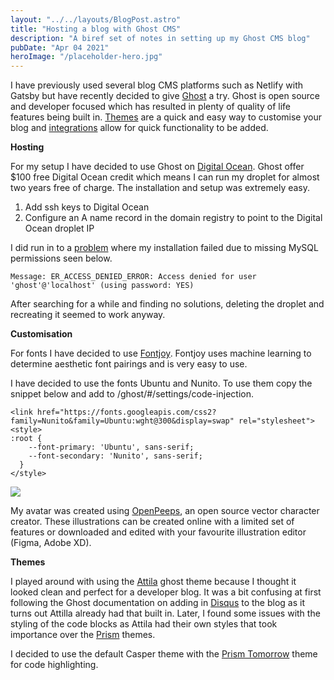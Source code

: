 ```yaml
---
layout: "../../layouts/BlogPost.astro"
title: "Hosting a blog with Ghost CMS"
description: "A biref set of notes in setting up my Ghost CMS blog"
pubDate: "Apr 04 2021"
heroImage: "/placeholder-hero.jpg"
---
```


I have previously used several blog CMS platforms such as Netlify with Gatsby but have recently decided to give [Ghost](https://ghost.org/) a try. Ghost is open source and developer focused which has resulted in plenty of quality of life features being built in. [Themes](https://ghost.org/marketplace/) are a quick and easy way to customise your blog and [integrations](https://ghost.org/integrations/) allow for quick functionality to be added.

**Hosting**

For my setup I have decided to use Ghost on [Digital Ocean](https://ghost.org/docs/install/digitalocean/). Ghost offer $100 free Digital Ocean credit which means I can run my droplet for almost two years free of charge. The installation and setup was extremely easy.

1.  Add ssh keys to Digital Ocean
2.  Configure an A name record in the domain registry to point to the Digital Ocean droplet IP

I did run in to a [problem](https://www.digitalocean.com/community/questions/ghost-1click-app-access-denied-for-user-ghost-localhost) where my installation failed due to missing MySQL permissions seen below.

    Message: ER_ACCESS_DENIED_ERROR: Access denied for user 'ghost'@'localhost' (using password: YES)

After searching for a while and finding no solutions, deleting the droplet and recreating it seemed to work anyway.

**Customisation**

For fonts I have decided to use [Fontjoy](https://fontjoy.com/). Fontjoy uses machine learning to determine aesthetic font pairings and is very easy to use.

I have decided to use the fonts Ubuntu and Nunito. To use them copy the snippet below and add to /ghost/#/settings/code-injection.

    <link href="https://fonts.googleapis.com/css2?family=Nunito&family=Ubuntu:wght@300&display=swap" rel="stylesheet">
    <style>
    :root {
        --font-primary: 'Ubuntu', sans-serif;
        --font-secondary: 'Nunito', sans-serif;
      }
    </style>

![](__GHOST_URL__/content/images/2021/04/5e5346352c16e8d69e1649f2_cover_hero-1.svg)

My avatar was created using [OpenPeeps](https://www.openpeeps.com/), an open source vector character creator. These illustrations can be created online with a limited set of features or downloaded and edited with your favourite illustration editor (Figma, Adobe XD).

**Themes**

I played around with using the [Attila](https://github.com/zutrinken/attila) ghost theme because I thought it looked clean and perfect for a developer blog. It was a bit confusing at first following the Ghost documentation on adding in [Disqus](https://ghost.org/integrations/disqus/) to the blog as it turns out Attilla already had that built in. Later, I found some issues with the styling of the code blocks as Attila had their own styles that took importance over the [Prism](https://ghost.org/docs/tutorials/code-syntax-highlighting/) themes.

I decided to use the default Casper theme with the [Prism Tomorrow](https://www.npmjs.com/package/prismjs-tomorrow-theme) theme for code highlighting.